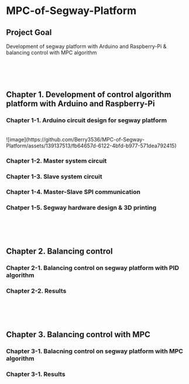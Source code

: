 # MPC-of-Segway-Platform

## Project Goal
Development of segway platform with Arduino and Raspberry-Pi & balancing control with MPC algorithm

<br/><br/><br/>

## Chapter 1. Development of control algorithm platform with Arduino and Raspberry-Pi
### Chapter 1-1. Arduino circuit design for segway platform
<br/>
![image](https://github.com/Berry3536/MPC-of-Segway-Platform/assets/139137513/fb64657d-6122-4bfd-b977-571dea792415)

### Chapter 1-2. Master system circuit

### Chapter 1-3. Slave system circuit

### Chapter 1-4. Master-Slave SPI communication

### Chatper 1-5. Segway hardware design & 3D printing

<br/><br/><br/>
## Chapter 2. Balancing control
### Chapter 2-1. Balancing control on segway platform with PID algorithm

### Chapter 2-2. Results

<br/><br/><br/>
## Chapter 3. Balancing control with MPC
### Chapter 3-1. Balacning control on segway platform with MPC algorithm

### Chapter 3-1. Results


